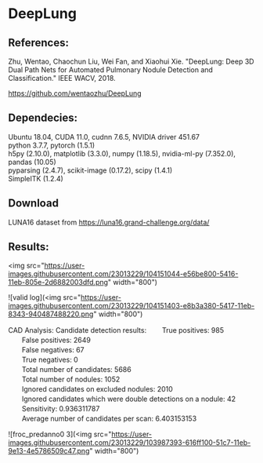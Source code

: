 # DeepLung

## References: 
  Zhu, Wentao, Chaochun Liu, Wei Fan, and Xiaohui Xie. "DeepLung: Deep 3D Dual Path Nets for Automated Pulmonary Nodule Detection and Classification." IEEE WACV, 2018.
  
  https://github.com/wentaozhu/DeepLung
  

## Dependecies: 
  Ubuntu 18.04, CUDA 11.0, cudnn 7.6.5, NVIDIA driver 451.67</br>
  python 3.7.7, pytorch (1.5.1)</br>
  h5py (2.10.0), matplotlib (3.3.0), numpy (1.18.5), nvidia-ml-py (7.352.0), pandas (10.05)</br>
  pyparsing (2.4.7), scikit-image (0.17.2), scipy (1.4.1)</br>
  SimpleITK (1.2.4)</br>


## Download 
  LUNA16 dataset from https://luna16.grand-challenge.org/data/  


## Results:

<img src="https://user-images.githubusercontent.com/23013229/104151044-e56be800-5416-11eb-805e-2d6882003dfd.png" width="800")

![valid log](<img src="https://user-images.githubusercontent.com/23013229/104151403-e8b3a380-5417-11eb-8343-940487488220.png" width="800")

CAD Analysis:
Candidate detection results:
　　True positives: 985 </br>
　　False positives: 2649 </br>
　　False negatives: 67 </br>
　　True negatives: 0 </br>
　　Total number of candidates: 5686 </br>
　　Total number of nodules: 1052 </br>
　　Ignored candidates on excluded nodules: 2010 </br>
　　Ignored candidates which were double detections on a nodule: 42 </br>
　　Sensitivity: 0.936311787 </br>
　　Average number of candidates per scan: 6.403153153 </br>


![froc_predanno0 3](<img src="https://user-images.githubusercontent.com/23013229/103987393-616ff100-51c7-11eb-9e13-4e5786509c47.png" width="800")

